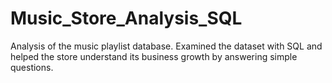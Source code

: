 # Music_Store_Analysis_SQL
Analysis of the music playlist database. Examined the dataset with SQL and helped the store understand its business growth by answering simple questions.
